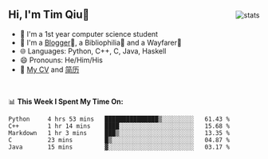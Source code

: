 <p>
<img src="https://github-readme-stats.vercel.app/api?username=qyxtim&show_icons=true" alt="stats" align="right" style="padding-top:20px"/>
</p>

## Hi, I'm Tim Qiu👋

- 🔭 I'm a 1st year computer science student
- 🌱 I'm a [Blogger](https://blog.blinkstar.cn)📝, a Bibliophilia📕 and a Wayfarer🚶
- 🌐 Languages: Python, C++, C, Java, Haskell
- 😄 Pronouns: He/Him/His
- 📄 [My CV](./cv.pdf) and [简历](./cv-ch.pdf)

<br>

📊 **This Week I Spent My Time On:**
<!--START_SECTION:waka-->
```text
Python     4 hrs 53 mins   ███████████████▒░░░░░░░░░   61.43 % 
C++        1 hr 14 mins    ████░░░░░░░░░░░░░░░░░░░░░   15.68 % 
Markdown   1 hr 3 mins     ███▒░░░░░░░░░░░░░░░░░░░░░   13.35 % 
C          23 mins         █▒░░░░░░░░░░░░░░░░░░░░░░░   04.87 % 
Java       15 mins         ▓░░░░░░░░░░░░░░░░░░░░░░░░   03.17 % 
```
<!--END_SECTION:waka-->
